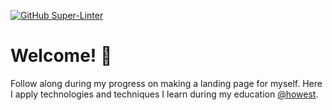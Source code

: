 [![GitHub Super-Linter](https://github.com/andyds1/Landing/actions/workflows/linter.yml/badge.svg)](https://github.com/marketplace/actions/super-linter)

# Welcome! 👋

Follow along during my progress on making a landing page for myself.
Here I apply technologies and techniques I learn during my education [@howest](https://www.howest.be/en/programmes/bachelor/applied-computer-science).
